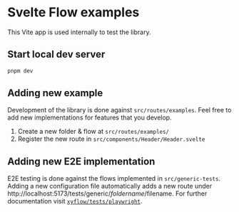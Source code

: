 # Svelte Flow examples

This Vite app is used internally to test the library.

## Start local dev server

```sh
pnpm dev
```

## Adding new example

Development of the library is done against `src/routes/examples`. Feel free to add new implementations for features that you develop.

1. Create a new folder & flow at `src/routes/examples/`
2. Register the new route in `src/components/Header/Header.svelte`

## Adding new E2E implementation

E2E testing is done against the flows implemented in `src/generic-tests`. Adding a new configuration file automatically adds a new route under http://localhost:5173/tests/generic/$foldername/$filename. For further documentation visit [`xyflow/tests/playwright`](/tests/playwright).
